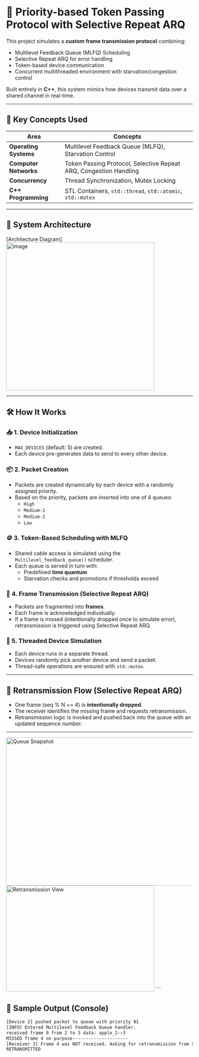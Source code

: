 # 🚦 Priority-based Token Passing Protocol with Selective Repeat ARQ

This project simulates a **custom frame transmission protocol** combining:
- Multilevel Feedback Queue (MLFQ) Scheduling
- Selective Repeat ARQ for error handling
- Token-based device communication
- Concurrent multithreaded environment with starvation/congestion control

Built entirely in **C++**, this system mimics how devices transmit data over a shared channel in real-time.

---

## 🧠 Key Concepts Used

| Area | Concepts |
|------|----------|
| **Operating Systems** | Multilevel Feedback Queue (MLFQ), Starvation Control |
| **Computer Networks** | Token Passing Protocol, Selective Repeat ARQ, Congestion Handling |
| **Concurrency** | Thread Synchronization, Mutex Locking |
| **C++ Programming** | STL Containers, `std::thread`, `std::atomic`, `std::mutex` |

---

## 🔧 System Architecture

[Architecture Diagram]
<img width="400" height="400" alt="image" src="https://github.com/user-attachments/assets/d119575a-ba43-4d18-95eb-f93feb368105" />


---

## 🛠️ How It Works

### 📥 1. Device Initialization
- `MAX_DEVICES` (default: 5) are created.
- Each device pre-generates data to send to every other device.

### 📦 2. Packet Creation
- Packets are created dynamically by each device with a randomly assigned priority.
- Based on the priority, packets are inserted into one of 4 queues:
  - `High`
  - `Medium-1`
  - `Medium-2`
  - `Low`

### 🪙 3. Token-Based Scheduling with MLFQ
- Shared cable access is simulated using the `Multilevel_feedback_queue()` scheduler.
- Each queue is served in turn with:
  - Predefined **time quantum**
  - Starvation checks and promotions if thresholds exceed

### 📡 4. Frame Transmission (Selective Repeat ARQ)
- Packets are fragmented into **frames**.
- Each frame is acknowledged individually.
- If a frame is missed (intentionally dropped once to simulate error), retransmission is triggered using Selective Repeat ARQ.

### 🧵 5. Threaded Device Simulation
- Each device runs in a separate thread.
- Devices randomly pick another device and send a packet.
- Thread-safe operations are ensured with `std::mutex`.

---

## 🔁 Retransmission Flow (Selective Repeat ARQ)

- One frame (seq % N == 4) is **intentionally dropped**.
- The receiver identifies the missing frame and requests retransmission.
- Retransmission logic is invoked and pushed back into the queue with an updated sequence number.

---
<img width="700" height="400" alt="Queue Snapshot" src="https://github.com/user-attachments/assets/a2430767-79ee-402d-b9ff-ae4310ead0f9" /> <img width="400" height="286" alt="Retransmission View" src="https://github.com/user-attachments/assets/40277e28-2577-43ce-bdb5-357ecee46e94" /> ```

## 🧪 Sample Output (Console)
```bash
[Device 2] pushed packet to queue with priority 81
[INFO] Entered Multilevel Feedback Queue handler.
received frame 0 from 2 to 3 data: apple_2->3
MISSED frame 4 on purpose---------------------
[Receiver 3] Frame 4 was NOT received. Asking for retransmission from Sender 2
RETRANSMITTED
